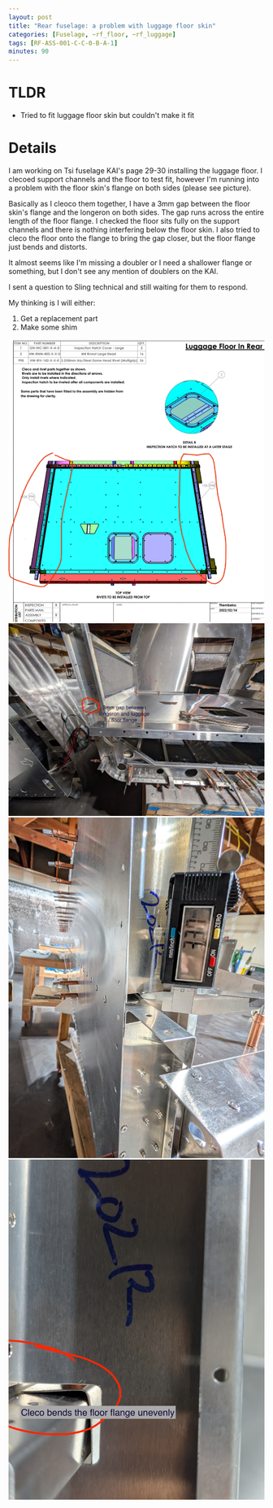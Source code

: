 ```yaml
---
layout: post
title: "Rear fuselage: a problem with luggage floor skin"
categories: [Fuselage, ~rf_floor, ~rf_luggage]
tags: [RF-ASS-001-C-C-0-B-A-1]
minutes: 90
---
```


# TLDR

- Tried to fit luggage floor skin but couldn't make it fit

# Details

I am working on Tsi fuselage KAI's page 29-30 installing the luggage floor. I clecoed support channels and the floor to test fit, however I'm running into a problem with the floor skin's flange on both sides (please see picture).

Basically as I cleoco them together, I have a 3mm gap between the floor skin's flange and the longeron on both sides. The gap runs across the entire length of the floor flange. I checked the floor sits fully on the support channels and there is nothing interfering below the floor skin. I also tried to cleco the floor onto the flange to bring the gap closer, but the floor flange just bends and distorts.

It almost seems like I'm missing a doubler or I need a shallower flange or something, but I don't see any mention of doublers on the KAI.

I sent a question to Sling technical and still waiting for them to respond.

My thinking is I will either:

1. Get a replacement part
2. Make some shim

![ref](/assets/img/20241009/luggage_floor_gap_in_flange.png)
![ref](/assets/img/20241009/floor_gap.jpg)
![ref](/assets/img/20241009/floor_gap_measurement.jpg)
![ref](/assets/img/20241009/floor_cleco_bend.jpg)
